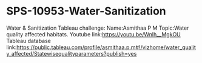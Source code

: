 # SPS-10953-Water-Sanitization
Water &amp; Sanitization
Tableau challenge:
Name:Asmithaa P M
Topic:Water quality affected habitats.
Youtube link:https://youtu.be/Wnlh__MgkOU
Tableau database link:https://public.tableau.com/profile/asmithaa.p.m#!/vizhome/water_quality_affected/Statewisequalityparameters?publish=yes
